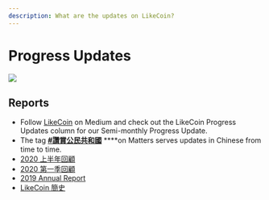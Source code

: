 ```yaml
---
description: What are the updates on LikeCoin?
---
```


# Progress Updates

![](https://gblobscdn.gitbook.com/assets%2F-LL4mdaVjNgL6A1--PV0%2F-MHGFkSUMj9_TpAJG75W%2F-MHGHqgZn4_N6csz6pUU%2FLikeCoin_AD69_Stat_Sept_Artwork1-06.png?alt=media&token=dc28292d-2103-45df-8c17-eb44492c4996)

## Reports

* Follow [LikeCoin](https://medium.com/likecoin) on Medium and check out the LikeCoin Progress Updates column for our Semi-monthly Progress Update.
* The tag [**\#讚賞公民共和國**](https://matters.news/tags/VGFnOjgwOTQ) ****on Matters serves updates in Chinese from time to time.
* ​[2020 上半年回顧](https://matters.news/@likecoin/%E8%AE%9A%E8%B3%9E%E5%85%AC%E6%B0%91-2020-%E4%B8%8A%E5%8D%8A%E5%B9%B4%E5%9B%9E%E9%A1%A7-bafyreidroqj5elqim2jnr3u2zd75ysdgflu7jyinnm7cg7ztjlpfv7z36m)​
* ​[2020 第一季回顧](https://matters.news/@likecoin/%E8%AE%9A%E8%B3%9E%E5%85%AC%E6%B0%91-2020-%E7%AC%AC%E4%B8%80%E5%AD%A3%E5%9B%9E%E9%A1%A7-bafyreifdlfznigt3htdur7e2pyomoem5chmmortz34rnakprxdipt6s2vy)​
* ​[2019 Annual Report](https://medium.com/likecoin/likecoin-annual-report-2019-f831cb873801)​
* ​[LikeCoin 簡史](https://medium.com/likecoin/likecoin-chronicle-769001f784b3)​

